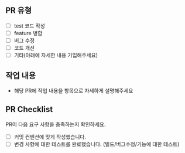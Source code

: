 ## PR 유형

- [ ] test 코드 작성
- [ ] feature 병합
- [ ] 버그 수정
- [ ] 코드 개선
- [ ] 기타(아래에 자세한 내용 기입해주세요)

## 작업 내용

- 해당 PR에 작업 내용을 항목으로 자세하게 설명해주세요

## PR Checklist

PR이 다음 요구 사항을 충족하는지 확인하세요.

- [ ] 커밋 컨벤션에 맞게 작성했습니다.
- [ ] 변경 사항에 대한 테스트를 완료했습니다. (빌드/버그수정/기능에 대한 테스트)
